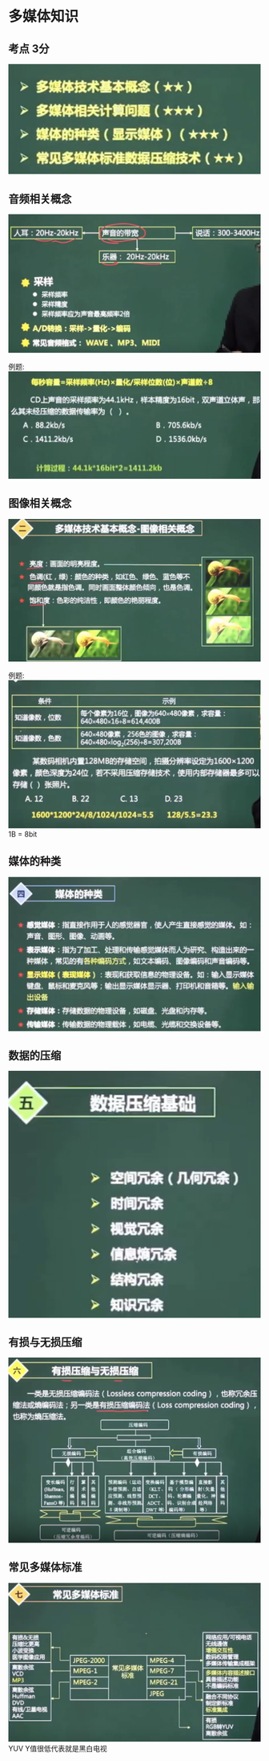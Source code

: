 # 多媒体知识

## 考点 3分
![考点](https://raw.githubusercontent.com/programmerIm/MyPictures/main/images/20220329001203.png)  

## 音频相关概念
![音频相关概念](https://raw.githubusercontent.com/programmerIm/MyPictures/main/images/20220329001902.png)

例题:  
![例题](https://raw.githubusercontent.com/programmerIm/MyPictures/main/images/20220329233952.png)  

## 图像相关概念
![图像相关概念](https://raw.githubusercontent.com/programmerIm/MyPictures/main/images/20220329234117.png)  

例题:  
![例题](https://raw.githubusercontent.com/programmerIm/MyPictures/main/images/20220329234352.png) 
1B = 8bit

## 媒体的种类
![媒体的种类](https://raw.githubusercontent.com/programmerIm/MyPictures/main/images/20220329235004.png)

## 数据的压缩
![数据的压缩](https://raw.githubusercontent.com/programmerIm/MyPictures/main/images/20220329235340.png)

## 有损与无损压缩
![有损与无损压缩](https://raw.githubusercontent.com/programmerIm/MyPictures/main/images/20220330000057.png)


## 常见多媒体标准
![常见多媒体标准](https://raw.githubusercontent.com/programmerIm/MyPictures/main/images/20220330000302.png)
YUV Y值很低代表就是黑白电视